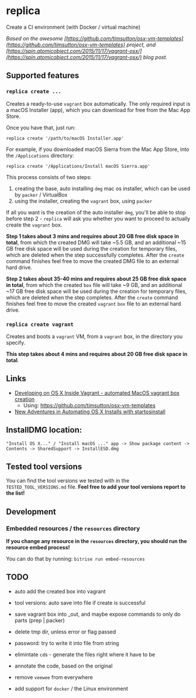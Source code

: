 # replica

Create a CI environment (with Docker / virtual machine)

_Based on the awesome [https://github.com/timsutton/osx-vm-templates](https://github.com/timsutton/osx-vm-templates) project,
and [https://spin.atomicobject.com/2015/11/17/vagrant-osx/](https://spin.atomicobject.com/2015/11/17/vagrant-osx/) blog post._


## Supported features

### `replica create ...`

Creates a ready-to-use `vagrant` box automatically. The only required input
is a macOS Installer (app), which you can download for free from the Mac App Store.

Once you have that, just run:

```
replica create '/path/to/macOS Installer.app'
```

For example, if you downloaded macOS Sierra from the Mac App Store, into the `/Applications` directory:

```
replica create '/Applications/Install macOS Sierra.app'
```

This process consists of two steps:

1. creating the base, auto installing `dmg` mac os installer, which can be used by `packer` / VirtualBox
2. using the installer, creating the `vagrant` box, using `packer`

If all you want is the creation of the auto installer `dmg`, you'll be able to
stop before step 2 - `replica` will ask you whether you want to proceed to actually create the
`vagrant` box.

__Step 1 takes about 3 mins and requires about 20 GB free disk space in total__,
from which the created DMG will take ~5.5 GB,
and an additional ~15 GB free disk space will be used during the creation
for temporary files, which are deleted when the step successfully completes.
After the `create` command finishes feel free to move the created
DMG file to an external hard drive.

__Step 2 takes about 35-40 mins and requires about 25 GB free disk space in total__,
from which the created `box` file will take ~9 GB,
and an additional ~17 GB free disk space will be used during the creation
for temporary files, which are deleted when the step completes.
After the `create` command finishes feel free to move the created
`vagrant` `box` file to an external hard drive.


### `replica create vagrant`

Creates and boots a `vagrant` VM, from a `vagrant` box,
in the directory you specify.

__This step takes about 4 mins and requires about 20 GB free disk space in total__.


## Links

* [Developing on OS X Inside Vagrant - automated MacOS vagrant box creation](https://spin.atomicobject.com/2015/11/17/vagrant-osx/)
    * Using: https://github.com/timsutton/osx-vm-templates
* [New Adventures in Automating OS X Installs with startosinstall](https://macops.ca/new-adventures-in-automating-os-x-installs-with-startosinstall)

## InstallDMG location:

```
"Install OS X..." / "Install macOS ..." app -> Show package content -> Contents -> SharedSupport -> InstallESD.dmg
```


## Tested tool versions

You can find the tool versions we tested with in the `TESTED_TOOL_VERSIONS.md`
file. __Feel free to add your tool versions report to the list!__


## Development

### Embedded resources / the `resources` directory

__If you change any resource in the `resources` directory, you should run
the resource embed process!__

You can do that by running: `bitrise run embed-resources`


## TODO

- auto add the created box into vagrant
- tool versions: auto save into file if create is successful
- save vagrant box into _out, and maybe expose commands to only do parts (prep | packer)
- delete tmp dir, unless error or flag passed
- password: try to write it into file from string

- elimintate `cd`s - generate the files right where it have to be
- annotate the code, based on the original
- remove `veewee` from everywhere

- add support for `docker` / the Linux environment


